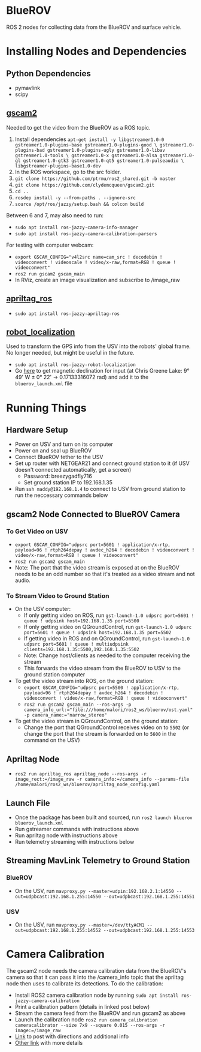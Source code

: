 # BlueROV
ROS 2 nodes for collecting data from the BlueROV and surface vehicle.

# Installing Nodes and Dependencies
## Python Dependencies
- pymavlink
- scipy

## [gscam2](https://github.com/clydemcqueen/gscam2)
Needed to get the video from the BlueROV as a ROS topic.

1. Install dependencies ```apt-get install -y libgstreamer1.0-0 gstreamer1.0-plugins-base gstreamer1.0-plugins-good \
 gstreamer1.0-plugins-bad gstreamer1.0-plugins-ugly gstreamer1.0-libav gstreamer1.0-tools \
 gstreamer1.0-x gstreamer1.0-alsa gstreamer1.0-gl gstreamer1.0-gtk3 gstreamer1.0-qt5 gstreamer1.0-pulseaudio \
 libgstreamer-plugins-base1.0-dev```
2. In the ROS workspace, go to the src folder.
3. ```git clone https://github.com/ptrmu/ros2_shared.git -b master```
4. ```git clone https://github.com/clydemcqueen/gscam2.git```
5. ```cd ..```
6. ```rosdep install -y --from-paths . --ignore-src```
7. ```source /opt/ros/jazzy/setup.bash && colcon build```

Between 6 and 7, may also need to run:
- ```sudo apt install ros-jazzy-camera-info-manager```
- ```sudo apt install ros-jazzy-camera-calibration-parsers```

For testing with computer webcam:
- ```export GSCAM_CONFIG="v4l2src name=cam_src ! decodebin ! videoconvert ! videoscale ! video/x-raw,format=RGB ! queue ! videoconvert"```
- ```ros2 run gscam2 gscam_main```
- In RViz, create an image visualization and subscribe to /image_raw

## [apriltag_ros](https://index.ros.org/p/apriltag_ros/#jazzy-overview)
- ```sudo apt install ros-jazzy-apriltag-ros```

## [robot_localization](http://docs.ros.org/en/jade/api/robot_localization/html/index.html)
Used to transform the GPS info from the USV into the robots' global frame.
No longer needed, but might be useful in the future.

- ```sudo apt install ros-jazzy-robot-localization```
- Go [here](http://www.ngdc.noaa.gov/geomag-web) to get magnetic declination for input (at Chris Greene Lake: 9° 49' W  ± 0° 22' -> 0.17133316072 rad) and add it to the ```bluerov_launch.xml``` file

# Running Things
## Hardware Setup
- Power on USV and turn on its computer
- Power on and seal up BlueROV
- Connect BlueROV tether to the USV
- Set up router with NETGEAR21 and connect ground station to it (if USV doesn't connected automatically, get a screen)
    - Password: breezygadfly716
    - Set ground station IP to 192.168.1.35
- Run ```ssh maddy@192.168.1.4``` to connect to USV from ground station to run the neccessary commands below

## gscam2 Node Connected to BlueROV Camera
### To Get Video on USV
- ```export GSCAM_CONFIG="udpsrc port=5601 ! application/x-rtp, payload=96 ! rtph264depay ! avdec_h264 ! decodebin ! videoconvert ! video/x-raw,format=RGB ! queue ! videoconvert"```
- ```ros2 run gscam2 gscam_main```
- Note: The port that the video stream is exposed at on the BlueROV needs to be an odd number so that it's treated as a video stream and not audio.

### To Stream Video to Ground Station
- On the USV computer:
    - If only getting video on ROS, run ```gst-launch-1.0 udpsrc port=5601 ! queue ! udpsink host=192.168.1.35 port=5500```
    - If only getting video on QGroundControl, run ```gst-launch-1.0 udpsrc port=5601 ! queue ! udpsink host=192.168.1.35 port=5502```
    - If getting video in ROS and on QGroundControl, run ```gst-launch-1.0 udpsrc port=5601 ! queue ! multiudpsink clients=192.168.1.35:5500,192.168.1.35:5502```
    - Note: Change host/clients as needed to the computer receiving the stream
    - This forwards the video stream from the BlueROV to USV to the ground station computer
- To get the video stream into ROS, on the ground station:
    - ```export GSCAM_CONFIG="udpsrc port=5500 ! application/x-rtp, payload=96 ! rtph264depay ! avdec_h264 ! decodebin ! videoconvert ! video/x-raw,format=RGB ! queue ! videoconvert"```
    - ```ros2 run gscam2 gscam_main --ros-args -p camera_info_url:="file:///home/malori/ros2_ws/bluerov/ost.yaml" -p camera_name:="narrow_stereo"```
- To get the video stream in QGroundControl, on the ground station:
    - Change the port that QGroundControl receives video on to ```5502``` (or change the port that the stream is forwarded on to ```5600``` in the command on the USV)


## Apriltag Node
- ```ros2 run apriltag_ros apriltag_node --ros-args -r image_rect:=/image_raw -r camera_info:=/camera_info --params-file /home/malori/ros2_ws/bluerov/apriltag_node_config.yaml```

## Launch File
- Once the package has been built and sourced, run ```ros2 launch bluerov bluerov_launch.xml```
- Run gstreamer commands with instructions above
- Run apriltag node with instructions above
- Run telemetry streaming with instructions below

## Streaming MavLink Telemetry to Ground Station
### BlueROV
- On the USV, run ```mavproxy.py --master=udpin:192.168.2.1:14550 --out=udpbcast:192.168.1.255:14550 --out=udpbcast:192.168.1.255:14551```

### USV
- On the USV, run ```mavproxy.py --master=/dev/ttyACM1 --out=udpbcast:192.168.1.255:14552 --out=udpbcast:192.168.1.255:14553```


# Camera Calibration
The gscam2 node needs the camera calibration data from the BlueROV's camera so that it can pass it into the /camera_info topic that the apriltag node then uses to calibrate its detections.  To do the calibration:
- Install ROS2 camera calibration node by running ```sudo apt install ros-jazzy-camera-calibration```
- Print a calibration pattern (details in linked post below)
- Stream the camera feed from the BlueROV and run gscam2 as above
- Launch the calibration node ```ros2 run camera_calibration cameracalibrator --size 7x9 --square 0.015 --ros-args -r image:=/image_raw```
- [Link](https://medium.com/starschema-blog/offline-camera-calibration-in-ros-2-45e81df12555) to post with directions and additional info
- [Other link](https://docs.nav2.org/tutorials/docs/camera_calibration.html) with more details